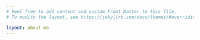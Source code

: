 ```yaml
---
# Feel free to add content and custom Front Matter to this file.
# To modify the layout, see https://jekyllrb.com/docs/themes/#overriding-theme-defaults

layout: about-me
---
```

